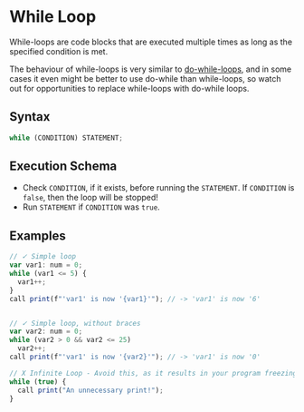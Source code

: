 # While Loop

While-loops are code blocks that are executed multiple times as long as the specified condition is met. 

The behaviour of while-loops is very similar to [do-while-loops](./do-while-loop.html), and in some cases 
it even might be better to use do-while than while-loops, so watch out for opportunities to replace 
while-loops with do-while loops.

## Syntax

```ts
while (CONDITION) STATEMENT;
```

## Execution Schema

- Check `CONDITION`, if it exists, before running the `STATEMENT`. If `CONDITION` is `false`, then the loop will be stopped!
- Run `STATEMENT` if `CONDITION` was `true`.

## Examples

```ts
// ✓ Simple loop
var var1: num = 0;
while (var1 <= 5) {
  var1++;
}
call print(f"'var1' is now '{var1}'"); // -> 'var1' is now '6'


// ✓ Simple loop, without braces
var var2: num = 0;
while (var2 > 0 && var2 <= 25)
  var2++;
call print(f"'var1' is now '{var2}'"); // -> 'var1' is now '0'

// X Infinite Loop - Avoid this, as it results in your program freezing/running forever
while (true) {
  call print("An unnecessary print!");
}
```
